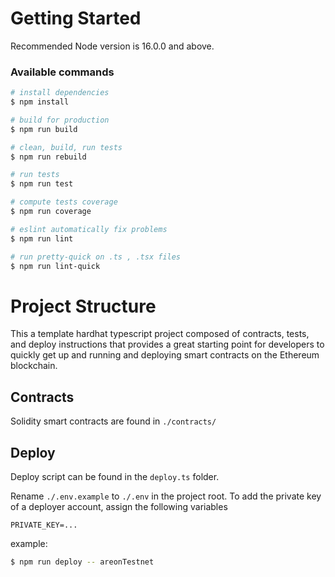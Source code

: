 # Getting Started
Recommended Node version is 16.0.0 and above.

### Available commands

```bash
# install dependencies
$ npm install

# build for production
$ npm run build

# clean, build, run tests
$ npm run rebuild

# run tests
$ npm run test

# compute tests coverage
$ npm run coverage

# eslint automatically fix problems
$ npm run lint

# run pretty-quick on .ts , .tsx files
$ npm run lint-quick
```

# Project Structure
This a template hardhat typescript project composed of contracts, tests, and deploy instructions that provides a great starting point for developers to quickly get up and running and deploying smart contracts on the Ethereum blockchain.

## Contracts

Solidity smart contracts are found in `./contracts/`

## Deploy
Deploy script can be found in the `deploy.ts` folder.

Rename `./.env.example` to `./.env` in the project root.
To add the private key of a deployer account, assign the following variables
```
PRIVATE_KEY=...
```
example:
```bash
$ npm run deploy -- areonTestnet
```
